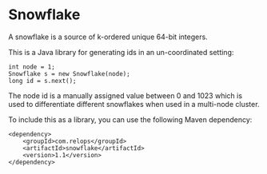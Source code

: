# Snowflake

A snowflake is a source of k-ordered unique 64-bit integers.

This is a Java library for generating ids in an un-coordinated setting:

    int node = 1;
    Snowflake s = new Snowflake(node);
    long id = s.next();

The node id is a manually assigned value between 0 and 1023 which is
 used to differentiate different snowflakes when used in a multi-node cluster.

To include this as a library, you can use the following Maven dependency:

    <dependency>
        <groupId>com.relops</groupId>
        <artifactId>snowflake</artifactId>
        <version>1.1</version>
    </dependency>
